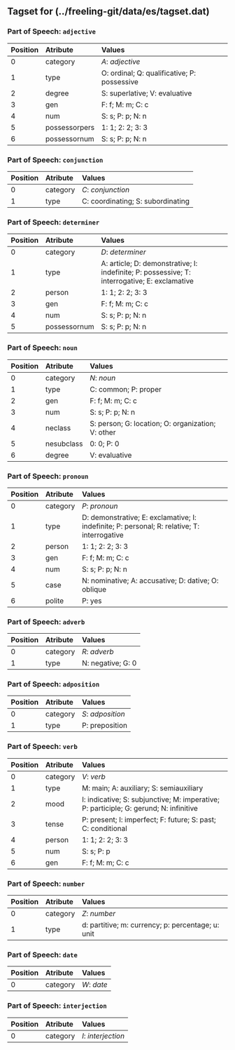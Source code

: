 ## Tagset for (../freeling-git/data/es/tagset.dat)

### Part of Speech: `adjective`
| Position | Atribute | Values |
|:----     |:----     |:----   |
| 0        | category | *A*: _adjective_ |
| 1 | type | O: ordinal;  Q: qualificative;  P: possessive |
| 2 | degree | S: superlative;  V: evaluative |
| 3 | gen | F: f;  M: m;  C: c |
| 4 | num | S: s;  P: p;  N: n |
| 5 | possessorpers | 1: 1;  2: 2;  3: 3 |
| 6 | possessornum | S: s;  P: p;  N: n |
### Part of Speech: `conjunction`
| Position | Atribute | Values |
|:----     |:----     |:----   |
| 0        | category | *C*: _conjunction_ |
| 1 | type | C: coordinating;  S: subordinating |
### Part of Speech: `determiner`
| Position | Atribute | Values |
|:----     |:----     |:----   |
| 0        | category | *D*: _determiner_ |
| 1 | type | A: article;  D: demonstrative;  I: indefinite;  P: possessive;  T: interrogative;  E: exclamative |
| 2 | person | 1: 1;  2: 2;  3: 3 |
| 3 | gen | F: f;  M: m;  C: c |
| 4 | num | S: s;  P: p;  N: n |
| 5 | possessornum | S: s;  P: p;  N: n |
### Part of Speech: `noun`
| Position | Atribute | Values |
|:----     |:----     |:----   |
| 0        | category | *N*: _noun_ |
| 1 | type | C: common;  P: proper |
| 2 | gen | F: f;  M: m;  C: c |
| 3 | num | S: s;  P: p;  N: n |
| 4 | neclass | S: person;  G: location;  O: organization;  V: other |
| 5 | nesubclass | 0: 0;  P: 0 |
| 6 | degree | V: evaluative |
### Part of Speech: `pronoun`
| Position | Atribute | Values |
|:----     |:----     |:----   |
| 0        | category | *P*: _pronoun_ |
| 1 | type | D: demonstrative;  E: exclamative;  I: indefinite;  P: personal;  R: relative;  T: interrogative |
| 2 | person | 1: 1;  2: 2;  3: 3 |
| 3 | gen | F: f;  M: m;  C: c |
| 4 | num | S: s;  P: p;  N: n |
| 5 | case | N: nominative;  A: accusative;  D: dative;  O: oblique |
| 6 | polite | P: yes |
### Part of Speech: `adverb`
| Position | Atribute | Values |
|:----     |:----     |:----   |
| 0        | category | *R*: _adverb_ |
| 1 | type | N: negative;  G: 0 |
### Part of Speech: `adposition`
| Position | Atribute | Values |
|:----     |:----     |:----   |
| 0        | category | *S*: _adposition_ |
| 1 | type | P: preposition |
### Part of Speech: `verb`
| Position | Atribute | Values |
|:----     |:----     |:----   |
| 0        | category | *V*: _verb_ |
| 1 | type | M: main;  A: auxiliary;  S: semiauxiliary |
| 2 | mood | I: indicative;  S: subjunctive;  M: imperative;  P: participle;  G: gerund;  N: infinitive |
| 3 | tense | P: present;  I: imperfect;  F: future;  S: past;  C: conditional |
| 4 | person | 1: 1;  2: 2;  3: 3 |
| 5 | num | S: s;  P: p |
| 6 | gen | F: f;  M: m;  C: c |
### Part of Speech: `number`
| Position | Atribute | Values |
|:----     |:----     |:----   |
| 0        | category | *Z*: _number_ |
| 1 | type | d: partitive;  m: currency;  p: percentage;  u: unit |
### Part of Speech: `date`
| Position | Atribute | Values |
|:----     |:----     |:----   |
| 0        | category | *W*: _date_ |
### Part of Speech: `interjection`
| Position | Atribute | Values |
|:----     |:----     |:----   |
| 0        | category | *I*: _interjection_ |
